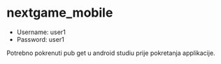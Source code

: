 # nextgame_mobile

- Username: user1
- Password: user1

Potrebno pokrenuti pub get u android studiu prije pokretanja applikacije.

